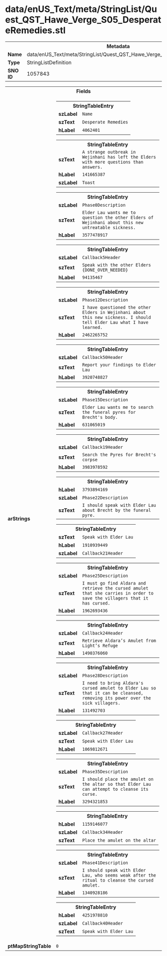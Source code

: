 <h1>data/enUS_Text/meta/StringList/Quest_QST_Hawe_Verge_S05_DesperateRemedies.stl</h1><table><tr><th colspan="100%">Metadata</th></tr><tr><td><b>Name</b></td><td>data/enUS_Text/meta/StringList/Quest_QST_Hawe_Verge_S05_DesperateRemedies.stl</td></tr><tr><td><b>Type</b></td><td>StringListDefinition</td></tr><tr><td><b>SNO ID</b></td><td>1057843</td></tr></table>

<table><tr><th colspan="100%">Fields</th></tr><tr><td><b>arStrings</b></td><td><table><tr><th colspan="100%">StringTableEntry</th></tr><tr><td><b>szLabel</b></td><td><code>Name</code></td></tr><tr><td><b>szText</b></td><td><code>Desperate Remedies</code></td></tr><tr><td><b>hLabel</b></td><td><code>4062401</code></td></tr></table>


<table><tr><th colspan="100%">StringTableEntry</th></tr><tr><td><b>szText</b></td><td><code>A strange outbreak in Wejinhani has left the Elders with more questions than answers.</code></td></tr><tr><td><b>hLabel</b></td><td><code>141665387</code></td></tr><tr><td><b>szLabel</b></td><td><code>Toast</code></td></tr></table>


<table><tr><th colspan="100%">StringTableEntry</th></tr><tr><td><b>szLabel</b></td><td><code>Phase0Description</code></td></tr><tr><td><b>szText</b></td><td><code>Elder Lau wants me to question the other Elders of Wejinhani about this new untreatable sickness.</code></td></tr><tr><td><b>hLabel</b></td><td><code>3577478917</code></td></tr></table>


<table><tr><th colspan="100%">StringTableEntry</th></tr><tr><td><b>szLabel</b></td><td><code>Callback5Header</code></td></tr><tr><td><b>szText</b></td><td><code>Speak with the other Elders {DONE_OVER_NEEDED}</code></td></tr><tr><td><b>hLabel</b></td><td><code>94135467</code></td></tr></table>


<table><tr><th colspan="100%">StringTableEntry</th></tr><tr><td><b>szLabel</b></td><td><code>Phase12Description</code></td></tr><tr><td><b>szText</b></td><td><code>I have questioned the other Elders in Wejinhani about this new sickness. I should tell Elder Lau what I have learned.</code></td></tr><tr><td><b>hLabel</b></td><td><code>2462265752</code></td></tr></table>


<table><tr><th colspan="100%">StringTableEntry</th></tr><tr><td><b>szLabel</b></td><td><code>Callback50Header</code></td></tr><tr><td><b>szText</b></td><td><code>Report your findings to Elder Lau</code></td></tr><tr><td><b>hLabel</b></td><td><code>3920748827</code></td></tr></table>


<table><tr><th colspan="100%">StringTableEntry</th></tr><tr><td><b>szLabel</b></td><td><code>Phase15Description</code></td></tr><tr><td><b>szText</b></td><td><code>Elder Lau wants me to search the funeral pyres for Brecht's body.</code></td></tr><tr><td><b>hLabel</b></td><td><code>631065019</code></td></tr></table>


<table><tr><th colspan="100%">StringTableEntry</th></tr><tr><td><b>szLabel</b></td><td><code>Callback19Header</code></td></tr><tr><td><b>szText</b></td><td><code>Search the Pyres for Brecht's corpse</code></td></tr><tr><td><b>hLabel</b></td><td><code>3983978592</code></td></tr></table>


<table><tr><th colspan="100%">StringTableEntry</th></tr><tr><td><b>hLabel</b></td><td><code>3793894169</code></td></tr><tr><td><b>szLabel</b></td><td><code>Phase22Description</code></td></tr><tr><td><b>szText</b></td><td><code>I should speak with Elder Lau about Brecht by the funeral pyre.</code></td></tr></table>


<table><tr><th colspan="100%">StringTableEntry</th></tr><tr><td><b>szText</b></td><td><code>Speak with Elder Lau</code></td></tr><tr><td><b>hLabel</b></td><td><code>1910939449</code></td></tr><tr><td><b>szLabel</b></td><td><code>Callback21Header</code></td></tr></table>


<table><tr><th colspan="100%">StringTableEntry</th></tr><tr><td><b>szLabel</b></td><td><code>Phase25Description</code></td></tr><tr><td><b>szText</b></td><td><code>I must go find Aldara and retrieve the cursed amulet that she carries in order to save the villagers that it has cursed.</code></td></tr><tr><td><b>hLabel</b></td><td><code>1962693436</code></td></tr></table>


<table><tr><th colspan="100%">StringTableEntry</th></tr><tr><td><b>szLabel</b></td><td><code>Callback24Header</code></td></tr><tr><td><b>szText</b></td><td><code>Retrieve Aldara’s Amulet from Light’s Refuge</code></td></tr><tr><td><b>hLabel</b></td><td><code>1490376060</code></td></tr></table>


<table><tr><th colspan="100%">StringTableEntry</th></tr><tr><td><b>szLabel</b></td><td><code>Phase28Description</code></td></tr><tr><td><b>szText</b></td><td><code>I need to bring Aldara's cursed amulet to Elder Lau so that it can be cleansed, removing its power over the sick villagers.</code></td></tr><tr><td><b>hLabel</b></td><td><code>131492703</code></td></tr></table>


<table><tr><th colspan="100%">StringTableEntry</th></tr><tr><td><b>szLabel</b></td><td><code>Callback27Header</code></td></tr><tr><td><b>szText</b></td><td><code>Speak with Elder Lau</code></td></tr><tr><td><b>hLabel</b></td><td><code>1069812671</code></td></tr></table>


<table><tr><th colspan="100%">StringTableEntry</th></tr><tr><td><b>szLabel</b></td><td><code>Phase35Description</code></td></tr><tr><td><b>szText</b></td><td><code>I should place the amulet on the altar so that Elder Lau can attempt to cleanse its curse.</code></td></tr><tr><td><b>hLabel</b></td><td><code>3294321853</code></td></tr></table>


<table><tr><th colspan="100%">StringTableEntry</th></tr><tr><td><b>hLabel</b></td><td><code>1159146077</code></td></tr><tr><td><b>szLabel</b></td><td><code>Callback34Header</code></td></tr><tr><td><b>szText</b></td><td><code>Place the amulet on the altar</code></td></tr></table>


<table><tr><th colspan="100%">StringTableEntry</th></tr><tr><td><b>szLabel</b></td><td><code>Phase41Description</code></td></tr><tr><td><b>szText</b></td><td><code>I should speak with Elder Lau, who seems weak after the ritual to cleanse the cursed amulet.</code></td></tr><tr><td><b>hLabel</b></td><td><code>1340928186</code></td></tr></table>


<table><tr><th colspan="100%">StringTableEntry</th></tr><tr><td><b>hLabel</b></td><td><code>4251978810</code></td></tr><tr><td><b>szLabel</b></td><td><code>Callback40Header</code></td></tr><tr><td><b>szText</b></td><td><code>Speak with Elder Lau</code></td></tr></table>


</td></tr><tr><td><b>ptMapStringTable</b></td><td><code>0</code></td></tr></table>

